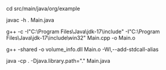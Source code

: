 cd src/main/java/org/example

javac -h . Main.java

g++ -c -I"C:\Program Files\Java\jdk-17\include" -I"C:\Program Files\Java\jdk-17\include\win32" Main.cpp -o Main.o

g++ -shared -o volume_info.dll Main.o -Wl,--add-stdcall-alias

java -cp . -Djava.library.path="." Main.java
